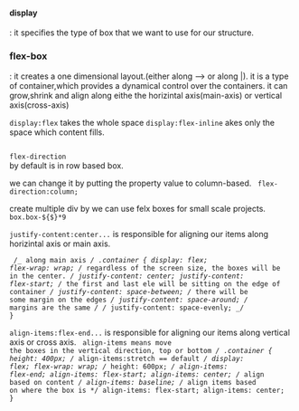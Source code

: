 <span><h4>display</h4></span>: it specifies the type of box that we want to use for our structure.

<h3>flex-box</h3>: it creates a one dimensional layout.(either along --> or along |).
it is a type of container,which provides a dynamical control over the containers.
it can grow,shrink and align along eithe the horizintal axis(main-axis) or vertical axis(cross-axis)

<code>display:flex</code> takes the whole space
<code>display:flex-inline</code> akes only the space which content fills.

<code>
flex-direction
</code>
by default is in row based box.

we can change it by putting the property value to column-based.
<code> flex-direction:column;</code>

create multiple div by
we can use felx boxes for small scale projects.
<code>box.box-${$}\*9</code>

<code>justify-content:center...</code> is responsible for aligning our items along horizintal axis or main axis.

<code> /_ along main axis _/
.container {
display: flex;
flex-wrap: wrap;
/_ regardless of the screen size, the boxes will be in the center. _/
justify-content: center;
justify-content: flex-start;
/_ the first and last ele will be sitting on the edge of container _/
justify-content: space-between;
/_ there will be some margin on the edges _/
justify-content: space-around;
/_ margins are the same _/
/_ justify-content: space-evenly; _/
}</code>

<code>align-items:flex-end...</code> is responsible for aligning our items along vertical axis or cross axis.
<code>
align-items means move the boxes in the vertical direction, top or bottom _/
.container {
height: 400px;
/_ align-items:stretch == default _/
display: flex;
flex-wrap: wrap;
/_ height: 600px; _/
align-items: flex-end;
align-items: flex-start;
align-items: center;
/_ align based on content _/
align-items: baseline;
/_ align items based on where the box is \*/
align-items: flex-start;
align-items: center;
}</code>
<code></code>
